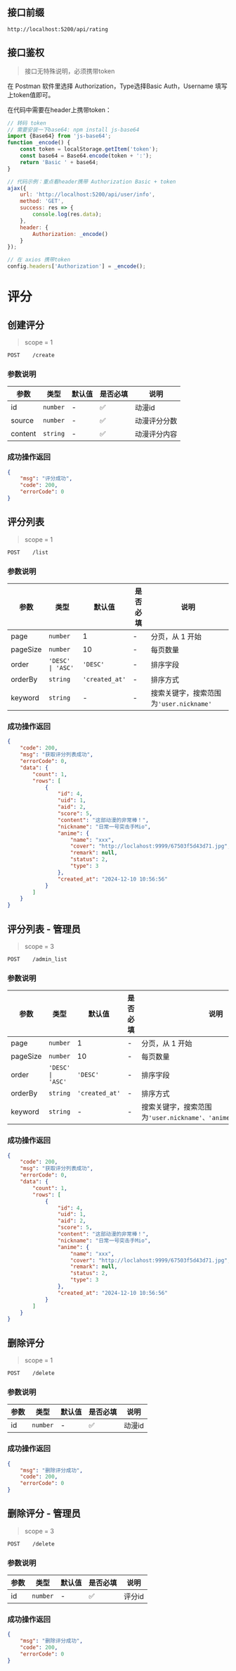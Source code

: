 ## 接口前缀

```shell
http://localhost:5200/api/rating
```

## 接口鉴权

> 接口无特殊说明，必须携带token

在 Postman 软件里选择 Authorization，Type选择Basic Auth，Username 填写上token值即可。

在代码中需要在header上携带token：

```js
// 转码 token
// 需要安装一下base64: npm install js-base64
import {Base64} from 'js-base64';
function _encode() {
    const token = localStorage.getItem('token');
    const base64 = Base64.encode(token + ':');
    return 'Basic ' + base64;
}

// 代码示例：重点看header携带 Authorization Basic + token
ajax({
    url: 'http://localhost:5200/api/user/info',
    method: 'GET',
    success: res => {
        console.log(res.data);
    },
    header: {
        Authorization: _encode()
    }
});

// 在 axios 携带token
config.headers['Authorization'] = _encode();
```

# 评分

## 创建评分

> scope = 1

```
POST    /create
```

### 参数说明

| 参数    | 类型     | 默认值 | 是否必填 | 说明         |
| ------- | -------- | ------ | -------- | ------------ |
| id      | `number` | -      | ✅       | 动漫id       |
| source  | `number` | -      | ✅       | 动漫评分分数 |
| content | `string` | -      | ✅       | 动漫评分内容 |

### 成功操作返回

```json
{
    "msg": "评分成功",
    "code": 200,
    "errorCode": 0
}
```

## 评分列表

> scope = 1

```
POST    /list
```

### 参数说明

| 参数     | 类型              | 默认值         | 是否必填 | 说明                                    |
| -------- | ----------------- | -------------- | -------- | --------------------------------------- |
| page     | `number`          | 1              | -        | 分页，从 1 开始                         |
| pageSize | `number`          | 10             | -        | 每页数量                                |
| order    | `'DESC' \| 'ASC'` | `'DESC'`       | -        | 排序字段                                |
| orderBy  | `string`          | `'created_at'` | -        | 排序方式                                |
| keyword  | `string`          | -              | -        | 搜索关键字，搜索范围为`'user.nickname'` |

### 成功操作返回

```json
{
    "code": 200,
    "msg": "获取评分列表成功",
    "errorCode": 0,
    "data": {
        "count": 1,
        "rows": [
            {
                "id": 4,
                "uid": 1,
                "aid": 2,
                "score": 5,
                "content": "这部动漫的非常棒！",
                "nickname": "日常一号突击手Mio",
                "anime": {
                    "name": "xxx",
                    "cover": "http://loclahost:9999/67503f5d43d71.jpg",
                    "remark": null,
                    "status": 2,
                    "type": 3
                },
                "created_at": "2024-12-10 10:56:56"
            }
        ]
    }
}
```

## 评分列表 - 管理员

> scope = 3

```
POST    /admin_list
```

### 参数说明

| 参数     | 类型              | 默认值         | 是否必填 | 说明                                                             |
| -------- | ----------------- | -------------- | -------- | ---------------------------------------------------------------- |
| page     | `number`          | 1              | -        | 分页，从 1 开始                                                  |
| pageSize | `number`          | 10             | -        | 每页数量                                                         |
| order    | `'DESC' \| 'ASC'` | `'DESC'`       | -        | 排序字段                                                         |
| orderBy  | `string`          | `'created_at'` | -        | 排序方式                                                         |
| keyword  | `string`          | -              | -        | 搜索关键字，搜索范围为`'user.nickname'、'anime.name'、'content'` |

### 成功操作返回

```json
{
    "code": 200,
    "msg": "获取评分列表成功",
    "errorCode": 0,
    "data": {
        "count": 1,
        "rows": [
            {
                "id": 4,
                "uid": 1,
                "aid": 2,
                "score": 5,
                "content": "这部动漫的非常棒！",
                "nickname": "日常一号突击手Mio",
                "anime": {
                    "name": "xxx",
                    "cover": "http://loclahost:9999/67503f5d43d71.jpg",
                    "remark": null,
                    "status": 2,
                    "type": 3
                },
                "created_at": "2024-12-10 10:56:56"
            }
        ]
    }
}
```

## 删除评分

> scope = 1

```
POST    /delete
```

### 参数说明

| 参数 | 类型     | 默认值 | 是否必填 | 说明   |
| ---- | -------- | ------ | -------- | ------ |
| id   | `number` | -      | ✅       | 动漫id |

### 成功操作返回

```json
{
    "msg": "删除评分成功",
    "code": 200,
    "errorCode": 0
}
```

## 删除评分 - 管理员

> scope = 3

```
POST    /delete
```

### 参数说明

| 参数 | 类型     | 默认值 | 是否必填 | 说明   |
| ---- | -------- | ------ | -------- | ------ |
| id   | `number` | -      | ✅       | 评分id |

### 成功操作返回

```json
{
    "msg": "删除评分成功",
    "code": 200,
    "errorCode": 0
}
```
